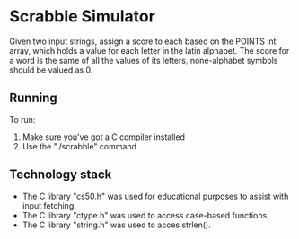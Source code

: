 # Scrabble Simulator

Given two input strings, assign a score to each based on the POINTS int array, which holds a value for each letter in the latin alphabet. The score for a word is the same of all the values of its letters, none-alphabet symbols should be valued as 0.

## Running

To run:
1. Make sure you've got a C compiler installed
2. Use the "./scrabble" command

## Technology stack

* The C library "cs50.h" was used for educational purposes to assist with input fetching.
* The C library "ctype.h" was used to access case-based functions.
* The C library "string.h" was used to acces strlen().